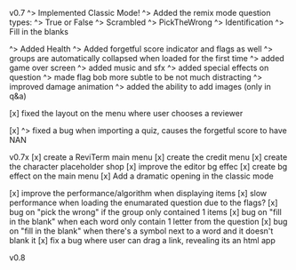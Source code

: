 v0.7
^> Implemented Classic Mode!
^> Added the remix mode question types:
^> True or False
^> Scrambled
^> PickTheWrong
^> Identification
^> Fill in the blanks

^> Added Health
^> Added forgetful score indicator and flags as well
^> groups are automatically collapsed when loaded for the first time
^> added game over screen
^> added music and sfx
^> added special effects on question 
^> made flag bob more subtle to be not much distracting
^> improved damage animation
^> added the ability to add images (only in q&a)

[x] fixed the layout on the menu where user chooses a reviewer

[x] ^> fixed a bug when importing a quiz, causes the forgetful score to have NAN




v0.7x
[x] create a ReviTerm main menu
[x] create the credit menu
[x] create the character placeholder shop
[x] improve the editor bg effec
[x] create bg effect on the main menu
[x] Add a dramatic opening in the classic mode

[x] improve the performance/algorithm when displaying items
[x] slow performance when loading the enumarated question due to the flags?
[x] bug on "pick the wrong" if the group only contained 1 items
[x] bug on "fill in the blank" when each word only contain 1 letter from the question
[x] bug on "fill in the blank" when there's a symbol next to a word and it doesn't blank it
[x] fix a bug where user can drag a link, revealing its an html app

v0.8


